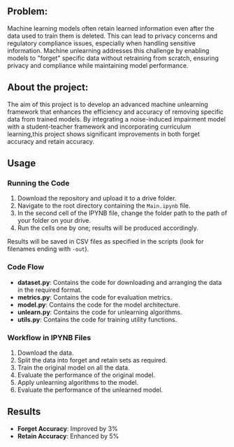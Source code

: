 
## Problem: 
Machine learning models often retain learned information even after the data used to train them is deleted. This can lead to privacy concerns and regulatory compliance issues, especially when handling sensitive information. Machine unlearning addresses this challenge by enabling models to "forget" specific data without retraining from scratch, ensuring privacy and compliance while maintaining model performance.

## About the project:
The aim of this project is to develop an advanced machine unlearning framework that enhances the efficiency and accuracy of removing specific data from trained models. By integrating a noise-induced impairment model with a student-teacher framework and incorporating curriculum learning,this project shows significant improvements in both forget accuracy and retain accuracy.


## Usage

### Running the Code

1. Download the repository and upload it to a drive folder.
2. Navigate to the root directory containing the `Main.ipynb` file.
3. In the second cell of the IPYNB file, change the folder path to the path of your folder on your drive.
4. Run the cells one by one; results will be produced accordingly.

Results will be saved in CSV files as specified in the scripts (look for filenames ending with `-out`).

### Code Flow

- **dataset.py**: Contains the code for downloading and arranging the data in the required format.
- **metrics.py**: Contains the code for evaluation metrics.
- **model.py**: Contains the code for the model architecture.
- **unlearn.py**: Contains the code for unlearning algorithms.
- **utils.py**: Contains the code for training utility functions.

### Workflow in IPYNB Files

1. Download the data.
2. Split the data into forget and retain sets as required.
3. Train the original model on all the data.
4. Evaluate the performance of the original model.
5. Apply unlearning algorithms to the model.
6. Evaluate the performance of the unlearned model.

## Results

- **Forget Accuracy**: Improved by 3%
- **Retain Accuracy**: Enhanced by 5%




